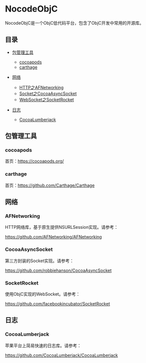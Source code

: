 # NocodeObjC

NocodeObjC是一个ObjC低代码平台，包含了ObjC开发中常用的开源库。

## 目录

* [包管理工具](#packagemanager)
  * [cocoapods](#cocoapods)
  * [carthage](#carthage)

* [网络](#networking)
  * [HTTP之AFNetworking](#AFNetworking)
  * [Socket之CocoaAsyncSocket](#CocoaAsyncSocket)
  * [WebSocket之SocketRocket](#SocketRocket)

* [日志](#logging)
  * [CocoaLumberjack](#CocoaLumberjack)

## <span id="packagemanager">包管理工具</span>

### <span id="cocoapods">cocoapods</span>
 
首页：https://cocoapods.org/
 
### <span id="carthage">carthage</span>

首页：https://github.com/Carthage/Carthage

## <span id="networking">网络</span>

### <span id="AFNetworking">AFNetworking</span>

HTTP网络库，基于原生提供NSURLSession实现。请参考：

https://github.com/AFNetworking/AFNetworking

### <span id="CocoaAsyncSocket">CocoaAsyncSocket</span>

第三方封装的Socket实现。请参考：

https://github.com/robbiehanson/CocoaAsyncSocket

### <span id="SocketRocket">SocketRocket</span>

使用ObjC实现的WebSocket。请参考：

https://github.com/facebookincubator/SocketRocket

## <span id="logging">日志</span>

### <span id="CocoaLumberjack">CocoaLumberjack</span>

苹果平台上简易快速的日志库。请参考：

https://github.com/CocoaLumberjack/CocoaLumberjack
